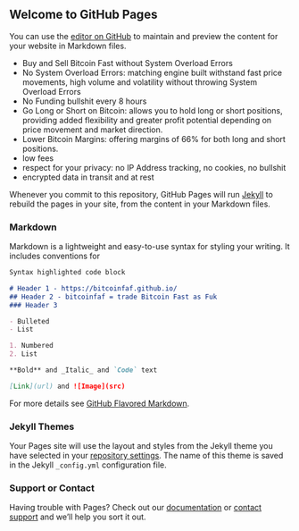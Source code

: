 ## Welcome to GitHub Pages

You can use the [editor on GitHub](https://github.com/bitcoinfaf/bitcoinfaf.github.io/edit/master/index.md) to maintain and preview the content for your website in Markdown files.

  - Buy and Sell Bitcoin Fast without System Overload Errors  
  - No System Overload Errors: matching engine built withstand fast price movements, high volume and volatility without throwing System Overload Errors
  - No Funding bullshit every 8 hours
  - Go Long or Short on Bitcoin: allows you to hold long or short positions, providing added flexibility and greater profit potential depending on price movement and market direction.
  - Lower Bitcoin Margins: offering margins of 66% for both long and short positions.
  - low fees
  - respect for your privacy: no IP Address tracking, no cookies, no bullshit 
  - encrypted data in transit and at rest
  
  
Whenever you commit to this repository, GitHub Pages will run [Jekyll](https://jekyllrb.com/) to rebuild the pages in your site, from the content in your Markdown files.

### Markdown

Markdown is a lightweight and easy-to-use syntax for styling your writing. It includes conventions for

```markdown
Syntax highlighted code block

# Header 1 - https://bitcoinfaf.github.io/
## Header 2 - bitcoinfaf = trade Bitcoin Fast as Fuk
### Header 3

- Bulleted
- List

1. Numbered
2. List

**Bold** and _Italic_ and `Code` text

[Link](url) and ![Image](src)
```

For more details see [GitHub Flavored Markdown](https://guides.github.com/features/mastering-markdown/).

### Jekyll Themes

Your Pages site will use the layout and styles from the Jekyll theme you have selected in your [repository settings](https://github.com/bitcoinfaf/bitcoinfaf.github.io/settings). The name of this theme is saved in the Jekyll `_config.yml` configuration file.

### Support or Contact

Having trouble with Pages? Check out our [documentation](https://help.github.com/categories/github-pages-basics/) or [contact support](https://github.com/contact) and we’ll help you sort it out.
